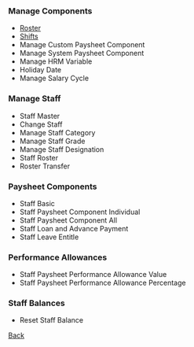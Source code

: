 ### Manage Components
* [Roster](https://github.com/hmislk/hmis/wiki/Roster)
* [Shifts](https://github.com/hmislk/hmis/wiki/Shift)
* Manage Custom Paysheet Component
* Manage System Paysheet Component
* Manage HRM Variable
* Holiday Date
* Manage Salary Cycle

### Manage Staff
* Staff Master
* Change Staff
* Manage Staff Category
* Manage Staff Grade
* Manage Staff Designation
* Staff Roster
* Roster Transfer

### Paysheet Components
* Staff Basic
* Staff Paysheet Component Individual
* Staff Paysheet Component All
* Staff Loan and Advance Payment
* Staff Leave Entitle

### Performance Allowances
* Staff Paysheet Performance Allowance Value
* Staff Paysheet Performance Allowance Percentage

### Staff Balances
* Reset Staff Balance

[Back](https://github.com/hmislk/hmis/wiki/System-Administration)